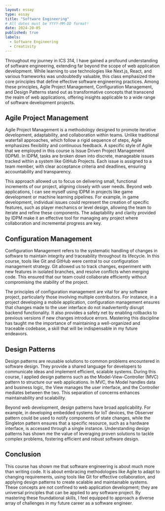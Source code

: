 ```yaml
---
layout: essay
type: essay
title: "Software Engineering"
# All dates must be YYYY-MM-DD format!
date: 2024-20-05
published: true
labels:
  - Software Engineering
  - Creativity
---
```


Throughout my journey in ICS 314, I have gained a profound understanding of software engineering, extending far beyond the scope of web application development. While learning to use technologies like Next.js, React, and various frameworks was undoubtedly valuable, this class emphasized the core principles that define effective software engineering practices. Among these principles, Agile Project Management, Configuration Management, and Design Patterns stand out as transformative concepts that transcend the realm of web applications, offering insights applicable to a wide range of software development projects.

## Agile Project Management
Agile Project Management is a methodology designed to promote iterative development, adaptability, and collaboration within teams. Unlike traditional waterfall approaches, which follow a rigid sequence of steps, Agile emphasizes flexibility and continuous feedback. A specific style of Agile that we employed in this course is Issue Driven Project Management (IDPM). In IDPM, tasks are broken down into discrete, manageable issues tracked within a system like GitHub Projects. Each issue is assigned to a team member, with clear acceptance criteria and deadlines, ensuring accountability and transparency.

This approach allowed us to focus on delivering small, functional increments of our project, aligning closely with user needs. Beyond web applications, I can see myself using IDPM in projects like game development or machine learning pipelines. For example, in game development, individual issues could represent the creation of specific features, such as player mechanics or level design, allowing the team to iterate and refine these components. The adaptability and clarity provided by IDPM make it an effective tool for managing any project where collaboration and incremental progress are key.

## Configuration Management
Configuration Management refers to the systematic handling of changes in software to maintain integrity and traceability throughout its lifecycle. In this course, tools like Git and GitHub were central to our configuration management strategy. Git allowed us to track changes, experiment with new features in isolated branches, and resolve conflicts when merging code. This ensured that our team could collaborate efficiently without compromising the stability of the project.

The principles of configuration management are vital for any software project, particularly those involving multiple contributors. For instance, in a project developing a mobile application, configuration management ensures that changes made to the user interface do not inadvertently disrupt backend functionality. It also provides a safety net by enabling rollbacks to previous versions if new changes introduce errors. Mastering this discipline has taught me the importance of maintaining a well-organized and traceable codebase, a skill that will be indispensable in my future endeavors.

## Design Patterns
Design patterns are reusable solutions to common problems encountered in software design. They provide a shared language for developers to communicate ideas and implement efficient, scalable systems. During this course, I applied design patterns such as the Model-View-Controller (MVC) pattern to structure our web applications. In MVC, the Model handles data and business logic, the View manages the user interface, and the Controller mediates between the two. This separation of concerns enhances maintainability and scalability.

Beyond web development, design patterns have broad applicability. For example, in developing embedded systems for IoT devices, the Observer pattern could be used to notify components of state changes, while the Singleton pattern ensures that a specific resource, such as a hardware interface, is accessed through a single instance. Understanding design patterns has shown me the value of leveraging proven solutions to tackle complex problems, fostering efficient and robust software design.

## Conclusion
This course has shown me that software engineering is about much more than writing code. It is about embracing methodologies like Agile to adapt to changing requirements, using tools like Git for effective collaboration, and applying design patterns to create scalable and maintainable systems. These concepts are not confined to web application development; they are universal principles that can be applied to any software project. By mastering these foundational skills, I feel equipped to approach a diverse array of challenges in my future career as a software engineer.

